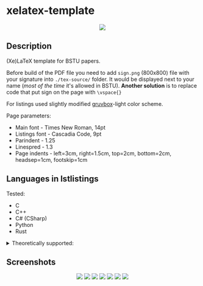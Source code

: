 # xelatex-template
<p align="center">
  <img src="https://raw.githubusercontent.com/Kseen715/imgs/main/favicon.ico" />
</p>

## Description
(Xe)LaTeX template for BSTU papers. 

Before build of the PDF file you need to add `sign.png` (800x800) file with your signature into `./tex-source/` folder. It would be displayed next to your name (*most of the time* it's allowed in BSTU).
**Another solution** is to replace code that put sign on the page with `\vspace{}`

For listings used slightly modified [gruvbox](https://github.com/morhetz/gruvbox)-light color scheme.

Page parameters:
  - Main font - Times New Roman, 14pt
  - Listings font - Cascadia Code, 9pt
  - Parindent - 1.25
  - Linespred - 1.3
  - Page indents - left=3cm, right=1.5cm, top=2cm, bottom=2cm, headsep=1cm, footskip=1cm

## Languages in lstlistings
Tested:
  - C
  - C++
  - C# (CSharp)
  - Python
  - Rust

<details>
<summary>Theoretically supported:</summary>
  - ABAP
  - ACSL
  - Ada
  - Algol
  - Ant
  - Assembler
  - Awk
  - bash
  - Basic
  - Caml
  - CIL
  - Clean
  - Cobol
  - Comal 80
  - csh
  - Delphi
  - Eiffel
  - Elan
  - erlang
  - Euphoria
  - Fortran
  - GCL
  - Cnuplot
  - Haskell
  - HTML
  - IDL
  - inform
  - Java
  - JVMIS
  - ksh
  - Lingo
  - Lisp
  - Logo
  - make
  - Mathematica
  - Matlab
  - Mercury
  - MetaPost
  - Miranda
  - Mizar
  - ML
  - Modula-2
  - MuPAD
  - NASTRAN
  - Oberon-2
  - OCL
  - Octave
  - Oz
  - Pascal
  - Perl
  - PHP
  - Pl/I
  - Plasm
  - PostScript
  - POV
  - Prolog
  - Promela
  - PSTricks
  - Python
  - R
  - Reduce
  - Rexx
  - RSL
  - Ruby
  - S
  - SAS
  - Scilab
  - sh
  - SHWLXL
  - Simula
  - SPARQL
  - SQL
  - tcl
  - TeX
  - VBScript
  - Verilog
  - VHDL
  - VRML
  - XML
  - XSLT
</details>

## Screenshots
<p align="center">
  <img src="https://raw.githubusercontent.com/Kseen715/imgs/main/xelatex-template-1.png" />
  <img src="https://raw.githubusercontent.com/Kseen715/imgs/main/xelatex-template-2.png" />
  <img src="https://raw.githubusercontent.com/Kseen715/imgs/main/xelatex-template-3.png" />
  <img src="https://raw.githubusercontent.com/Kseen715/imgs/main/xelatex-template-4.png" />
  <img src="https://raw.githubusercontent.com/Kseen715/imgs/main/xelatex-template-5.png" />
  <img src="https://raw.githubusercontent.com/Kseen715/imgs/main/xelatex-template-6.png" />
  <img src="https://raw.githubusercontent.com/Kseen715/imgs/main/xelatex-template-7.png" />
</p>
